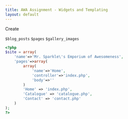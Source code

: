 ```yaml
---
title: AWA Assignment - Widgets and Templating
layout: default
---
```


Create 

`$blog_posts`
`$pages`
`$gallery_images`

```php
<?php
$site = array(
	'name'=>'Mr. Sparkle\'s Emporium of Awesomeness',
	'pages'=>array(
		array(
			'name'=>'Home',
			'controller'=>'index.php',
			'body'=>''
		)
		'Home' => 'index.php',
		'Catalogue' => 'catalogue.php',
		'Contact' => 'contact.php'
	)
);
?>
```
